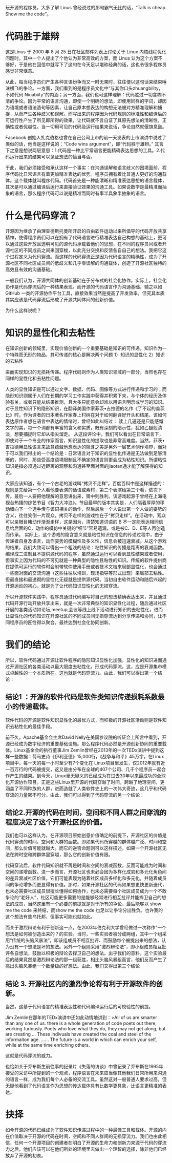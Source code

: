 


玩开源的程序员，大多了解 Linus 曾经说过的那句霸气无比的话，“Talk is cheap. Show me the code”。

# 代码胜于雄辩

这是Linus 于 2000 年 8 月 25 日在社区邮件列表上讨论关于 Linux 内核线程优化问题时，其中一个人提出了个他认为非常高效的方案，而 Linus 认为这个方案不够好，于是他在回信中就写下了这句在今天足以堪称经典的话，这也令很多程序员感觉非常惬意。

从此，每当程序员们产生各种言语纷争而又一时无果时，往往便以这句话来结束唾沫横飞的争论。一方面，我们看到的是程序员文化中“与其你口头zhuangbility，不如代码 Niuabiity”的内涵；另一方面，我们也可这样理解：代码胜过一切含糊不清的争论。因为平常的语言沟通，即使一个明确的想法，即使用同样的字词，却因为语境或者语法造句等因素，让自己原本想表达的构想无法被对方精准理解和捕捉，从而产生各种歧义和误解。而写出来的程序因为代码规则的标准性和编译后的可运行性产生了所见即所得的效果，让代码就不言自证了其原先想法的清晰性，正确性或者优越性。当一切用可见的代码及运行结果来说话，争论自然就偃旗息鼓。

Facebook 创始人扎克伯格也曾在自己公司上市的前一天发表的上市演讲中说过了类似的话，他当是这样说的：“Code wins argument”，即“代码胜于雄辩。” 其言下之意是想说两层意思：1.代码是一种比平常语言更能精确表达思想的工具。2.代码运行出来的结果可以见证想法的恰当与否。

于此，我们必须接受和承认这样一个事实：在沟通误解和语言歧义的困境面前，程序代码比日常语言有着更加精准表达的优势。程序员拥有着比普通人更好的沟通载体。这个载体就叫程序代码。代码首先是一种能清晰和精准表达思想的语言载体，其次是可以通过编译后运行来直接验证效果的沟通工具。如果说数学是最精准而抽象的语言，那么程序代码可以说是精准而同时有事半具象半抽象的语言。


# 什么是代码穿流？


开源因为继承了由理查德斯托曼所开启的自由软件运动以来所倡导的代码开放共享精神，使得程序员们可以在拥有了代码语言进行精准表达自己构想的基础上，更可以通过这些开放且透明可见的源代码承载着他们的思想，在不同的程序员间或者开源社区的不同成员之间来回穿梭，以此充分交换和反馈各自自己的想法。我把它这个过程定义为代码穿流。而这样的代码穿流正是因为代码语言的精确性，成为了开源社区不同社区成员间的低歧义和几乎零误解的沟通载体，创造了开源社区独特的高效且有效的沟通基础。

一般我们认为，开源共同体的创新基础在于分布式的社会化协作。实际上，社会化协作是代码穿流后的一种结果表现。而开源的代码语言作为沟通基础，辅之以如 GitHub 一类的开源协作平台工具，直接效果当然是提高了开发效率，但究其本质其实应该是代码穿流后形成了开源共同体间的创新价值。

为什么这样说呢？

# 知识的显性化和去粘性

在知识创新的领域里，实现价值创新的一个重要基础是知识的可传递。知识作为一个特殊而无形的物品，其可传递的核心是解决两个问题
1）知识的显性化
2）知识的去粘性

进而实现知识的无损耗传递。程序代码则作为人类知识领域的一部分，当然也存在同样的显性化和去粘性问题。

人类的显性知识是可以通过文字、数据、代码、图像等方式进行传递和学习的；而隐形知识则属于人们在长期的学习工作实践中获得并积累下来，与个体的经历及体验有关，或者只能从结果推测，且大多只能意会却难以用语言明示或学习的知识。
对于显性知识下的隐形知识，在翻译美国作家菲茨•吉拉德的名作《了不起的盖茨比》时，作为译者的日本著名作家春上村树在对于如何翻译好开头和结尾、该如何表达原作者想在语言中表达的情绪时，曾经如此纠结过：
读上几遍还是只能感慨文字的美，每一个词都有丰富的含义和实质，既有深刻的暗示性，犹如乙醚般清淡，想要捕捉时它却从指尖溜走。 从这段评论中，我们可以看出在日常语言下，即使对于一个专业的作家而言，知识显性化的提取也是非常高难度。当然，菲茨•吉拉德用显性语言来故意蕴藏他想表达的隐含之美是另外一层艺术创作境界，而对于可以我们得出的一个结论是：日常语言对于知识的显性化传递是无法做到足够清晰的，同时，那些受高度语境限制且不确定的语言则更会成为粘性知识。所谓粘性知识是指必须通过近距离的观察和沟通甚至面对面的jiaotan通才能了解获得的知识。

 大家应该知道，有个一个古老的游戏叫“拷贝不走样”。百度百科中是这样描述的：规则是先给第一个人看他要表演的话语或素材，第二个表演给第三个看，依次下传。最后一人要把他理解的意思讲出来，猜中则胜利。该游戏起源于曾经在上海电视台热播的综艺节目《智力大冲浪》。节目最早的版本其实是，人们隔着厚厚的移动墙向下一个选手传与该词相关的动作，然后最后一个人说出第一个人做的姿势的含义，往往笑倒一片观众，拷贝不走样的游戏性在于“拷贝走样”。在活动中，观众可以亲眼目睹动作渐渐走样，这是因为，清楚知道词语的 B 不一定能表达相同信息给后面的C，动作的模仿中关键的“细节”容易遗漏，或是被C、D、E等人再创造而传承。
实际上，这个游戏的隐含意义就是粘性知识在信息的传递过程中，由于传递者自身及语言，动作姿势的模糊性及多义性，信息会被迅速衰减。从这个游戏的结果，我们大致可以得出一个粗浅的结论：粘性知识的传播是距离的衰减函数。
编译成二进制且不提供源代码的程序，虽然通过运行可以看到显性结果或者使用，但事实上因为代码的不可见就是一种典型的隐性且粘性的知识。传统的软件提供商在提供可运行的软件时会附带软件使用手册或者技术文档来局部显性化，也会通过一些面对面的交流沟通（这些往往以培训，现场指导等形式出现）来局部去粘性。但最直接和最透彻的显性化无疑就是提供源代码。当初自由软件运动和随后兴起的开源运动的初心，就是为了让代码知识显性化的无损穿流。
  

所以开源软件实践中，程序员通过代码编写将自己的想法精确表达出来，并且通过代码开源行动开放共享出来，就是一次非常典型的知识显性化过程，随后通过社区开展的各类活动如论坛,meetup,会议等线上线下活动进行知识的去粘性化，进而让显性化的代码知识在开源社区的不同成员间无损穿流达到分享传递和协同，让不同程序员的匠性得以聚合，最终达到社会化协同创新。

# 我们的结论 

所以，软件代码通过开源让软件程序的隐形知识显性化加强，显性化的知识进而通过开源社区的各类活动以最大限度去粘性化，形成代码穿流。这，应是开源集市模式卓越性的一个本质所在。这也就是代码穿流力。由此，我们可以得出第一个结论：

## 结论1 ：开源的软件代码是软件类知识传递损耗系数最小的传递载体。
软件代码的开源是软件知识显性化的最优方式，而积极的开源社区活动则是软件知识去粘性化的最佳手段。

前不久，Apache基金会主席David Nelly在美国参议院的听证会上所言中看到，开源已经成为数字经济的重要基础设施。那么程序代码必然是开源创新协同的重要载体。Linux基金会的执行董事Jim Zemlin曾经在2013年的一次TEDx演讲中提到这样一些数据：荷马史诗《伊利亚德》15,000行，《战争与和平》45万字，在Linux项目中，每一天的每一小时至少有7个变化在 Linux项目里发生，仅2012年就有近一百万行的代码被提交，这又是由分布在全球的407个公司、几千个程序员一起合作产生的结果。到今天，Linux毫无疑义的已经成为在过去30年以来最成功的全球化开源协作项目。正是这些Linux里开源的代码穿越了时间，跨越了地理空间，更涵盖了不同种族的人群，进而造就了人类软件史上的一次伟大奇迹，这几乎和代码穿流的力量密不可分。由此，我们可以得到了代码穿流的另一个结论：


## 结论2.开源的代码在时间，空间和不同人群之间穿流的程度决定了这个开源社区的价值。 

我们也可以这样认为，在开源项目原始创意价值确定的前提下，开源社区的价值是代码穿流的时间，空间和人群的函数。即如果代码所穿越的群体越广泛、时间和空间，那么价值可能就越大。而它的逆否命题则可以这样描述，如果一个开源社区无法在跨时空和跨群体里穿越，那么它的创新价值有限。


代码穿流后，软件代码知识就不再是时间和空间的衰减函数，反而可能成为时间和空间的递增函数。进一步而言，开源社区也未必会因为多样化成岩和多元化角色间的差异衰减社区价值，它们可能表现为随着社区成员多样化和多元化，并随着成员间的争论增多而更显得有价值。那时，如果开源社区的代码如果想更快更新迭代，也未必需要社区成员很擅长懂得如何协作，也未必需要每个社区成员成为一个不敢争论的“老好人”，社区可能更多需要的是能够经常进行相互批评并能捍卫自己的想法的成员，当然这里有一个必要的前提就是对于所有的争论，最后能够以 show me the code 来终结，而show me the code 也足以让争论分出胜负。也许我的这个想法有些乌托邦，但事实可能也就如此。

而关于激烈辩论有利于创新这一点，在2003年伯克利大学曾经做过一次称作"一个想法是如何被创造出来的？的实验。当时，一些实验者被分成两组，其中一个组采用“传统的头脑风暴法”，即该组成员不相互批评、而鼓励每个被提出来的想法，认为没有一个想法是坏的想法。另外一个组则采用"激烈辩论法"，即小组成员相互批评各自想法，鼓励以积极的辩论去捍卫自己的想法。出乎我们的意料，这个实验最后的结果竟然是激烈辩论法的那一组获胜，相比头脑风暴组而言，他们反而产生了高出头脑风暴组一个数量级的好想法。由此，我们又得出第三个结论

## 结论 3.  开源社区内的激烈争论将有利于开源软件的创新。
当然，这基于代码语言的精准表达性和代码编译运行后的可校验性的前提。

Jim Zemlin在那年的TEDx演讲中还如此动情地讲到：>All of us are smarter than any one of us.  there is a whole generation of code poets out there, working furiously. Poets who love what they do, they may not get along, but are creating ... These indivuals have created the coal and steel of the informaiton age. ...... The future is a world in which can enrich your self, while at the same time enriching others.

这就是代码穿流的威力。

也恰如关于乔布斯生前往事的纪录片《失落的访谈》中曾记录了乔布斯在1995年接受的采访中所提到的一个观点，程序语言在未来应当像其他我们日常所用来沟通的语言一样，成为我们每个人必备的交流工具。虽然这对一般普通人要求过高，但无疑他看到了代码语言作为思想的传达载体具有比数学更具象，比语言更精准的表达。

# 抉择
如今开源的代码已经成为了软件知识传递过程中的一种最佳工具和载体。开源的内在价值取决于开源的代码在时间，空间和不同人群间的无损穿流力。我们也由此相信，任何一个开源项目的创建者在明白了开源的生命力和创新力来源于代码的穿流力之后，他们应该可以在他们所处的环境里去做出一个理智的选择，除非他们已经放弃了开源的初衷。
